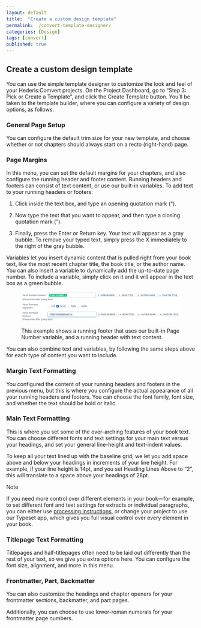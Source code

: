 ```yaml
---
layout: default
title:  "Create a custom design template"
permalink:  /convert-template-designer/
categories: [Design]
tags: [convert]
published: true
---
```


<section data-type="chapter" class="hsecchapter" data-hederis-type="hsecchapter" id="convert-template-designer" data-pi-attrs="id: convert-template-designer; data-tags: convert;" role="doc-chapter" data-tags="convert" data-author-name=" " data-book-title=" " title="Create a custom design template"><h1 data-hederis-type="hblkchaptitle" class="hblkchaptitle" id="p6RigUuGx">Create a custom design template</h1><p class="hblkp" data-hederis-type="hblkp" id="pda9J0ZG3">You can use the simple template designer to customize the look and feel of your Hederis:Comvert projects. On the Project Dashboard, go to &#8220;Step 3: Pick or Create a Template&#8221;, and click the Create Template button. You&#8217;ll be taken to the template builder, where you can configure a variety of design options, as follows:</p><section class="hwprsubsection" data-hederis-type="hwprsubsection" id="pERAXVg1U" data-type="subsection" title="General Page Setup"><h1 data-hederis-type="hblktitle" class="hblktitle" id="p2K3Pmv4A">General Page Setup</h1><p class="hblkp" data-hederis-type="hblkp" id="pC4Or2ZiC">You can configure the default trim size for your new template, and choose whether or not chapters should always start on a recto (right-hand) page.</p></section><section class="hwprsubsection" data-hederis-type="hwprsubsection" id="pzejVPUGQ" data-type="subsection" title="Page Margins"><h1 data-hederis-type="hblktitle" class="hblktitle" id="pOZGXqHRt">Page Margins</h1><p class="hblkp" data-hederis-type="hblkp" id="pdA59n7Sv">In this menu, you can set the default margins for your chapters, and also configure the running header and footer content. Running headers and footers can consist of text content, or use our built-in variables. To add text to your running headers or footers:</p><ol class="hwprnumlist" data-hederis-type="hwprnumlist" id="pGAk9CKNr"><li class="hblkoli" data-hederis-type="hblkoli" id="li5tYFWS9U"><p class="hblkoli" data-hederis-type="hblklip" id="pfuh57kj6">Click inside the text box, and type an opening quotation mark (&#8220;).</p></li><li class="hblkoli" data-hederis-type="hblkoli" id="lisc9dBSHu"><p class="hblkoli" data-hederis-type="hblklip" id="p9LzwxgD6">Now type the text that you want to appear, and then type a closing quotation mark (&#8221;).</p></li><li class="hblkoli" data-hederis-type="hblkoli" id="liDWJS1YKV"><p class="hblkoli" data-hederis-type="hblklip" id="pDRQy9AJ5">Finally, press the Enter or Return key. Your text will appear as a gray bubble. To remove your typed text, simply press the X immediately to the right of the gray bubble.</p></li></ol><p class="hblkp" data-hederis-type="hblkp" id="p1Hnj8NnQ">Variables let you insert dynamic content that is pulled right from your book text, like the most recent chapter title, the book title, or the author name. You can also insert a variable to dynamically add the up-to-date page number. To include a variable, simply click on it and it will appear in the text box as a green bubble.</p><figure class="hwprfig" data-hederis-type="hwprfig" id="pkkzfBxUC"><img data-hederis-type="hblkimg" class="hblkimg" id="p2ClGRZW9" src="/images/runheadfoot.png" data-img-src="runheadfoot.png"/><p class="hblkcaption" data-hederis-type="hblkcaption" id="pDPQ7iOuv">This example shows a running footer that uses our built-in Page Number variable, and a running header with text content.</p></figure><p class="hblkp" data-hederis-type="hblkp" id="peKKbiOyw">You can also combine text and variables, by following the same steps above for each type of content you want to include.</p></section><section class="hwprsubsection" data-hederis-type="hwprsubsection" id="pvBIpkPt6" data-type="subsection" title="Margin Text Formatting"><h1 data-hederis-type="hblktitle" class="hblktitle" id="pfzaLTT9c">Margin Text Formatting</h1><p class="hblkp" data-hederis-type="hblkp" id="pZvKvstP3">You configured the content of your running headers and footers in the previous menu, but this is where you configure the actual appearance of all your running headers and footers. You can choose the font family, font size, and whether the text should be bold or italic.</p></section><section class="hwprsubsection" data-hederis-type="hwprsubsection" id="poAmV3nYX" data-type="subsection" title="Main Text Formatting"><h1 data-hederis-type="hblktitle" class="hblktitle" id="pTKNo0KA7">Main Text Formatting</h1><p class="hblkp" data-hederis-type="hblkp" id="pFC1Ux10g">This is where you set some of the over-arching features of your book text. You can choose different fonts and text settings for your main text versus your headings, and set your general line-height and text-indent values.</p><p class="hblkp" data-hederis-type="hblkp" id="pTLt5Vdr5">To keep all your text lined up with the baseline grid, we let you add space above and below your headings in increments of your line height. For example, if your line height is 14pt, and you set Heading Lines Above to &#8220;2&#8221;, this will translate to a space above your headings of 28pt. </p><aside class="hwprbox box" data-hederis-type="hwprbox" id="pF801xsSV" data-type="sidebar"><p class="hblktype" data-hederis-type="hblktype" id="ptf6yJJN7">Note</p><p class="hblkp" data-hederis-type="hblkp" id="p0JOZGOun">If you need more control over different elements in your book&#8212;for example, to set different font and text settings for extracts or individual paragraphs, you can either use <a href="{% post_url 2020-07-28-37-Customizethedesignofspecificparagraphswrappersorsections %}" data-hederis-type="hspana" id="pfZgQZ67k"><span class="Hyperlink" data-hederis-type="hspnspan" id="p4v1lXLmU">processing instructions</span></a>, or change your project to use our Typeset app, which gives you full visual control over every element in your book.</p></aside></section><section class="hwprsubsection" data-hederis-type="hwprsubsection" id="pOfona7Z4" data-type="subsection" title="Titlepage Text Formatting"><h1 data-hederis-type="hblktitle" class="hblktitle" id="pYLe3D5Zm">Titlepage Text Formatting</h1><p class="hblkp" data-hederis-type="hblkp" id="p6GB58gxd">Titlepages and half-titlepages often need to be laid out differently than the rest of your text, so we give you extra options here. You can configure the font size, alignment, and more in this menu.</p></section><section class="hwprsubsection" data-hederis-type="hwprsubsection" id="pbGayn7N4" data-type="subsection" title="Frontmatter, Part, Backmatter"><h1 data-hederis-type="hblktitle" class="hblktitle" id="plgqKYRoS">Frontmatter, Part, Backmatter</h1><p class="hblkp" data-hederis-type="hblkp" id="pgxcMLfMB">You can also customize the headings and chapter openers for your frontmatter sections, backmatter, and part pages.</p><p class="hblkp" data-hederis-type="hblkp" id="phk4IdENN">Additionally, you can choose to use lower-roman numerals for your frontmatter page numbers.</p></section></section>